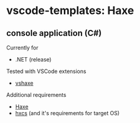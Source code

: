 # vscode-templates: Haxe

## console application (C#)

Currently for
* .NET (release)

Tested with VSCode extensions
* [vshaxe](https://marketplace.visualstudio.com/items?itemName=nadako.vshaxe)

Additional requirements
* [Haxe](https://haxe.org)
* [hxcs](https://github.com/HaxeFoundation/hxcs) (and it's requirements for target OS)